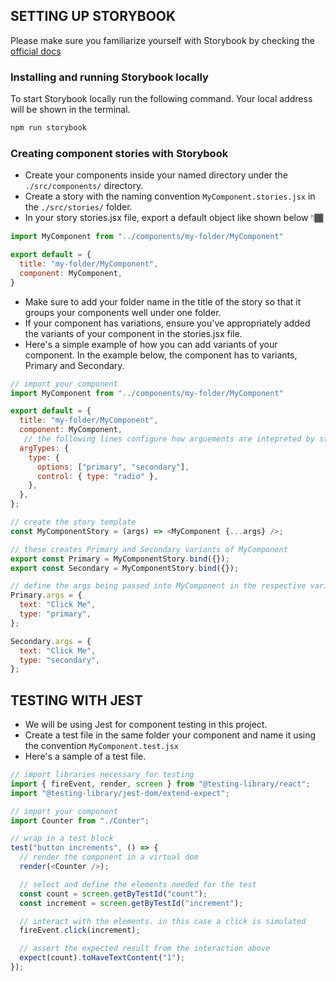 ## SETTING UP STORYBOOK

Please make sure you familiarize yourself with Storybook by checking the [official docs](https://storybook.js.org/docs/react/get-started/introduction)

### Installing and running Storybook locally

To start Storybook locally run the following command. Your local address will be shown in the terminal.

```bash
npm run storybook
```

### Creating component stories with Storybook

- Create your components inside your named directory under the `./src/components/` directory.
- Create a story with the naming convention `MyComponent.stories.jsx` in the `./src/stories/` folder.
- In your story stories.jsx file, export a default object like shown below 👇🏾

```javascript
import MyComponent from "../components/my-folder/MyComponent"

export default = {
  title: "my-folder/MyComponent",
  component: MyComponent,
}
```

- Make sure to add your folder name in the title of the story so that it groups your components well under one folder.
- If your component has variations, ensure you've appropriately added the variants of your component in the stories.jsx file.
- Here's a simple example of how you can add variants of your component. In the example below, the component has to variants, Primary and Secondary.

```javascript
// import your component
import MyComponent from "../components/my-folder/MyComponent"

export default = {
  title: "my-folder/MyComponent",
  component: MyComponent,
   // the following lines configure how arguements are intepreted by storybook.
  argTypes: {
    type: {
      options: ["primary", "secondary"],
      control: { type: "radio" },
    },
  },
};

// create the story template
const MyComponentStory = (args) => <MyComponent {...args} />;

// these creates Primary and Secondary variants of MyComponent
export const Primary = MyComponentStory.bind({});
export const Secondary = MyComponentStory.bind({});

// define the args being passed into MyComponent in the respective variations
Primary.args = {
  text: "Click Me",
  type: "primary",
};

Secondary.args = {
  text: "Click Me",
  type: "secondary",
};
```

## TESTING WITH JEST

- We will be using Jest for component testing in this project.
- Create a test file in the same folder your component and name it using the convention `MyComponent.test.jsx`
- Here's a sample of a test file.

```javascript
// import libraries necessary for testing
import { fireEvent, render, screen } from "@testing-library/react";
import "@testing-library/jest-dom/extend-expect";

// import your component
import Counter from "./Conter";

// wrap in a test block
test("button increments", () => {
  // render the component in a virtual dom
  render(<Counter />);

  // select and define the elements needed for the test
  const count = screen.getByTestId("count");
  const increment = screen.getByTestId("increment");

  // interact with the elements. in this case a click is simulated
  fireEvent.click(increment);

  // assert the expected result from the interaction above
  expect(count).toHaveTextContent("1");
});
```

